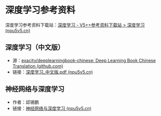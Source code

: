# 深度学习参考资料

深度学习参考资料下载站：[深度学习 - V5++参考资料下载站 > 深度学习 (npu5v5.cn)](https://files.npu5v5.cn/深度学习/)



## 深度学习（中文版）

+ 源：[exacity/deeplearningbook-chinese: Deep Learning Book Chinese Translation (github.com)](https://github.com/exacity/deeplearningbook-chinese)
+ 链接：[深度学习_中文版.pdf (npu5v5.cn)](https://files.npu5v5.cn/深度学习/深度学习_中文版.pdf)



## 神经网络与深度学习

+ 作者：邱锡鹏
+ 链接：[神经网络与深度学习 (npu5v5.cn)](https://files.npu5v5.cn/深度学习/神经网络与深度学习.pdf)

